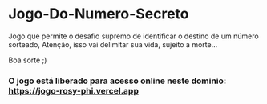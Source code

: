 # Jogo-Do-Numero-Secreto

Jogo que permite o desafio supremo de identificar o destino de um número sorteado, Atenção, isso vai delimitar sua vida, sujeito a morte...

Boa sorte ;)

### O jogo está liberado para acesso online neste dominio: https://jogo-rosy-phi.vercel.app
